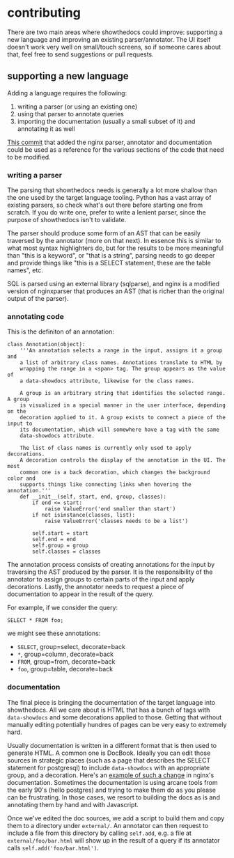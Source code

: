 # contributing

There are two main areas where showthedocs could improve: supporting a new
language and improving an existing parser/annotator. The UI itself doesn't work
very well on small/touch screens, so if someone cares about that, feel free to
send suggestions or pull requests.

## supporting a new language

Adding a language requires the following:

1. writing a parser (or using an existing one)
1. using that parser to annotate queries
1. importing the documentation (usually a small subset of it) and annotating it
   as well

[This commit](http://todo) that added the nginx parser, annotator and
documentation could be used as a reference for the various sections of the code
that need to be modified.

### writing a parser

The parsing that showthedocs needs is generally a lot more shallow than the one
used by the target language tooling. Python has a vast array of existing
parsers, so check what's out there before starting one from scratch. If you do
write one, prefer to write a lenient parser, since the purpose of showthedocs
isn't to validate.

The parser should produce some form of an AST that can be easily traversed by
the annotator (more on that next). In essence this is similar to what most
syntax highlighters do, but for the results to be more meaningful than "this is
a keyword", or "that is a string", parsing needs to go deeper and provide
things like "this is a SELECT statement, these are the table names", etc.

SQL is parsed using an external library (sqlparse), and nginx is a modified
version of nginxparser that produces an AST (that is richer than the original
output of the parser).

### annotating code

This is the definiton of an annotation:

    class Annotation(object):
        '''An annotation selects a range in the input, assigns it a group and
        a list of arbitrary class names. Annotations translate to HTML by
        wrapping the range in a <span> tag. The group appears as the value of
        a data-showdocs attribute, likewise for the class names.

        A group is an arbitrary string that identifies the selected range. A group
        is visualized in a special manner in the user interface, depending on the
        decoration applied to it. A group exists to connect a piece of the input to
        its documentation, which will somewhere have a tag with the same
        data-showdocs attribute.

        The list of class names is currently only used to apply decorations.
        A decoration controls the display of the annotation in the UI. The most
        common one is a back decoration, which changes the background color and
        supports things like connecting links when hovering the annotation.'''
        def __init__(self, start, end, group, classes):
            if end <= start:
                raise ValueError('end smaller than start')
            if not isinstance(classes, list):
                raise ValueError('classes needs to be a list')

            self.start = start
            self.end = end
            self.group = group
            self.classes = classes

The annotation process consists of creating annotations for the input by
traversing the AST produced by the parser. It is the responsibility of the
annotator to assign groups to certain parts of the input and apply
decorations. Lastly, the annotator needs to request a piece of
documentation to appear in the result of the query.

For example, if we consider the query:

    SELECT * FROM foo;

we might see these annotations:

- `SELECT`, group=select, decorate=back
- `*`, group=column, decorate=back
- `FROM`, group=from, decorate=back
- `foo`, group=table, decorate=back

### documentation

The final piece is bringing the documentation of the target language into
showthedocs. All we care about is HTML that has a bunch of tags with
`data-showdocs` and some decorations applied to those. Getting that without
manually editing potentially hundres of pages can be very
easy to extremely hard.

Usually documentation is written in a different format that is then used to
generate HTML. A common one is DocBook. Ideally you can edit those sources in
strategic places (such as a page that describes the SELECT statement for
postgresql) to include
`data-showdocs` with an appropriate group, and a decoration. Here's an [example
of such
a change](https://bitbucket.org/idank/nginx.org/commits/1f955652d11905b119de261e57a5798d533da52f#chg-xsls/directive.xsls)
in nginx's documentation. Sometimes the documentation is using arcane tools
from the early 90's (hello postgres) and trying to make them do as you please
can be frustrating. In those cases, we resort to building the docs as is and
annotating them by hand and with Javascript.

Once we've edited the doc sources, we add a script to build them and copy them
to a directory under `external/`.  An annotator can then request to include a file from this directory by calling
`self.add`, e.g. a file at `external/foo/bar.html` will show up in the result
of a query if its annotator calls `self.add('foo/bar.html')`.
